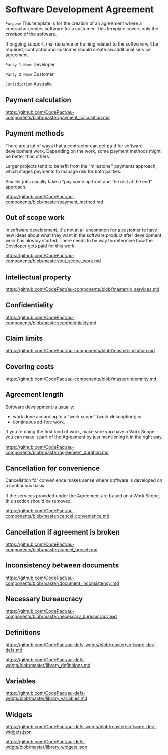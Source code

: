 # Software Development Agreement

`Purpose` This template is for the creation of an agreement where a contractor creates software for a customer. This template covers only the _creation_ of the software.

If ongoing support, maintenance or training related to the software will be required, contractor and customer should create an additional service agreement.

`Party 1 Name` Developer

`Party 2 Name` Customer

`Jurisdiction` Australia

## Payment calculation

https://github.com/CodePact/au-components/blob/master/payment_calculation.md

## Payment methods

There are a lot of ways that a contractor can get paid for software development work. Depending on the work, some payment methods might be better than others. 

Larger projects tend to benefit from the "milestone" payments approach, which stages payments to manage risk for both parties.

Smaller jobs usually take a "pay some up front and the rest at the end" approach.

https://github.com/CodePact/au-components/blob/master/payment_method.md

## Out of scope work

In software development, it's not at all uncommon for a customer to have new ideas about what they want in the software product after development work has already started. There needs to be way to determine how the Developer gets paid for this work.

https://github.com/CodePact/au-components/blob/master/out_scope_work.md

## Intellectual property

https://github.com/CodePact/au-components/blob/master/ip_services.md

## Confidentiality

https://github.com/CodePact/au-components/blob/master/confidentiality.md

## Claim limits

https://github.com/CodePact/au-components/blob/master/limitation.md

## Covering costs

https://github.com/CodePact/au-components/blob/master/indemnity.md

## Agreement length

Software development is usually:

- work done according to a "work scope" (work description); or
- continuous ad-hoc work.

If you're doing the first kind of work, make sure you have a Work Scope - you can make it part of the Agreement by just mentioning it in the right way.

https://github.com/CodePact/au-components/blob/master/agreement_duration.md

## Cancellation for convenience

Cancellation for convenience makes sense where software is developed on a continuous basis.

If the services provided under the Agreement are based on a Work Scope, this section should be removed.

https://github.com/CodePact/au-components/blob/master/cancel_convenience.md

## Cancellation if agreement is broken

https://github.com/CodePact/au-components/blob/master/cancel_breach.md

## Inconsistency between documents

https://github.com/CodePact/au-components/blob/master/document_inconsistency.md

## Necessary bureaucracy

https://github.com/CodePact/au-components/blob/master/necessary_bureaucracy.md

## Definitions

https://github.com/CodePact/au-defs-wdgts/blob/master/software-dev-defs.md

https://github.com/CodePact/au-defs-wdgts/blob/master/library_definitions.md

## Variables

https://github.com/CodePact/au-defs-wdgts/blob/master/library_variables.md

## Widgets

https://github.com/CodePact/au-defs-wdgts/blob/master/software-dev-widgets.json

https://github.com/CodePact/au-defs-wdgts/blob/master/library_widgets.json

